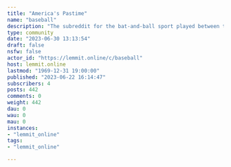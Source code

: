 ```yaml
---
title: "America's Pastime" 
name: "baseball"
description: "The subreddit for the bat-and-ball sport played between two teams of nine players. America's pastime. Mike Trout **For the best user..."
type: community
date: "2023-06-30 13:13:54"
draft: false
nsfw: false
actor_id: "https://lemmit.online/c/baseball"
host: lemmit.online
lastmod: "1969-12-31 19:00:00"
published: "2023-06-22 16:14:47"
subscribers: 4
posts: 442
comments: 0
weight: 442
dau: 0
wau: 0
mau: 0
instances:
- "lemmit_online"
tags: 
- "lemmit_online"

---
```

